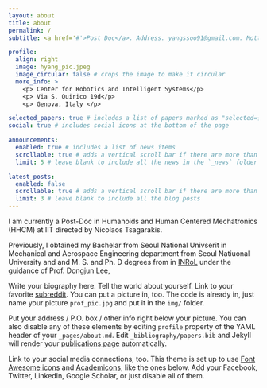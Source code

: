 ```yaml
---
layout: about
title: about
permalink: /
subtitle: <a href='#'>Post Doc</a>. Address. yangssoo91@gmail.com. Motto. Etc.

profile:
  align: right
  image: hyang_pic.jpeg
  image_circular: false # crops the image to make it circular
  more_info: >
    <p> Center for Robotics and Intelligent Systems</p>
    <p> Via S. Quirico 19d</p>
    <p> Genova, Italy </p>

selected_papers: true # includes a list of papers marked as "selected={true}"
social: true # includes social icons at the bottom of the page

announcements:
  enabled: true # includes a list of news items
  scrollable: true # adds a vertical scroll bar if there are more than 3 news items
  limit: 5 # leave blank to include all the news in the `_news` folder

latest_posts:
  enabled: false
  scrollable: true # adds a vertical scroll bar if there are more than 3 new posts items
  limit: 3 # leave blank to include all the blog posts
---
```


I am currently a Post-Doc in Humanoids and Human Centered Mechatronics (HHCM) at IIT directed by Nicolaos Tsagarakis.

Previously, I obtained my Bachelar from Seoul National Univserit in Mechanical and Aerospace Engineering department from Seoul Natiuonal University and and M. S. and Ph. D degrees from in [INRoL](http://inrol.snu.ac.kr) under the guidance of Prof. Dongjun Lee,

Write your biography here. Tell the world about yourself. Link to your favorite [subreddit](http://reddit.com). You can put a picture in, too. The code is already in, just name your picture `prof_pic.jpg` and put it in the `img/` folder.

Put your address / P.O. box / other info right below your picture. You can also disable any of these elements by editing `profile` property of the YAML header of your `_pages/about.md`. Edit `_bibliography/papers.bib` and Jekyll will render your [publications page](/al-folio/publications/) automatically.

Link to your social media connections, too. This theme is set up to use [Font Awesome icons](https://fontawesome.com/) and [Academicons](https://jpswalsh.github.io/academicons/), like the ones below. Add your Facebook, Twitter, LinkedIn, Google Scholar, or just disable all of them.
